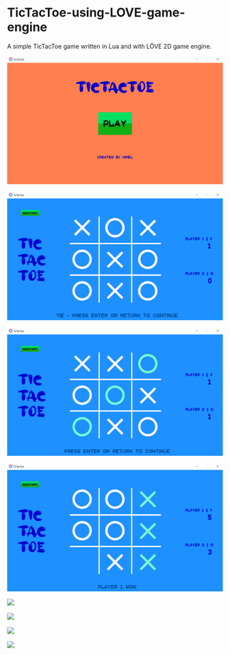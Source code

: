 # TicTacToe-using-LOVE-game-engine

A simple TicTacToe game written in Lua and with LÖVE 2D game engine.

![](img/img1.PNG)

![](img/img2.PNG)

![](img/img3.PNG)

![](img/img4.PNG)

![](https://github.com/himelsaha29/TicTacToe-using-LOVE-game-engine/raw/master/TicTacToe%20using%20L%C3%96VE%20game%20engine/Android/img/img0.png)

![](https://github.com/himelsaha29/TicTacToe-using-LOVE-game-engine/raw/master/TicTacToe%20using%20L%C3%96VE%20game%20engine/Android/img/img1.png)

![](https://github.com/himelsaha29/TicTacToe-using-LOVE-game-engine/raw/master/TicTacToe%20using%20L%C3%96VE%20game%20engine/Android/img/img2.png)

![](https://github.com/himelsaha29/TicTacToe-using-LOVE-game-engine/raw/master/TicTacToe%20using%20L%C3%96VE%20game%20engine/Android/img/img3.png)
